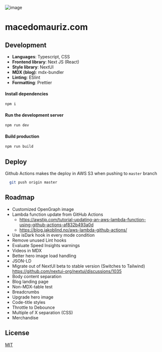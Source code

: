 ![image](https://github.com/macedomauriz/me/assets/21261211/e75cce92-35c4-4b24-b00c-a6ace2760939)

# macedomauriz.com

## Development

- **Languages**: Typescript, CSS
- **Frontend library**: Next JS (React)
- **Style library**: NextUI
- **MDX (blog)**: mdx-bundler
- **Linting**: ESlint
- **Formatting**: Prettier

#### Install dependencies

```bash
npm i
```

#### Run the development server

```bash
npm run dev
```

#### Build production

```bash
npm run build
```

## Deploy

Github Actions makes the deploy in AWS S3 when pushing to `master` branch

```bash
  git push origin master
```

## Roadmap

- Customized OpenGraph image
- Lambda function update from GitHub Actions
  - https://awstip.com/tutorial-updating-an-aws-lambda-function-using-github-actions-af832b493a0d
  - https://blog.jakoblind.no/aws-lambda-github-actions/
- Use isDark hook in every mode condition
- Remove unused Lint hooks
- Evaluate Speed Insights warnings
- Videos in MDX
- Better hero image load handling
- JSON-LD
- Migrate out of NextUI beta to stable version (Switches to Tailwind) https://github.com/nextui-org/nextui/discussions/1035
- Body content separation
- Blog landing page
- Non-MDX-table test
- Breadcrumbs
- Upgrade hero image
- Code-title styles
- Throttle to Debounce
- Multiple of X separation (CSS)
- Merchandise

## License

[MIT](https://choosealicense.com/licenses/mit/)
